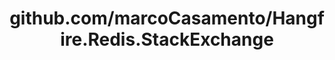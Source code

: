---
layout: post
title: github.com/marcoCasamento/Hangfire.Redis.StackExchange
categories: link
tags: [انگلیسی, گیت‌هاب, برنامه‌نویسی]
---